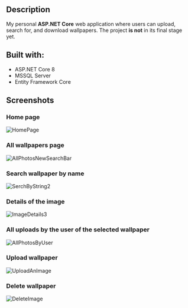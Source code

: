 
## Description
My personal **ASP.NET Core** web application where users can upload, search for, and download wallpapers. The project **is not** in its final stage yet.

## Built with:
* ASP.NET Core 8
* MSSQL Server
* Entity Framework Core

## Screenshots
### Home page
![HomePage](https://github.com/Georgiiw/Wallpapers-application/assets/92953898/c258650e-34ec-471e-a5fc-6b091e37a079)
### All wallpapers page
![AllPhotosNewSearchBar](https://github.com/Georgiiw/Wallpapers-application/assets/92953898/efd20eb2-e305-48f0-a965-6be6cb7835c5)

### Search wallpaper by name
![SerchByString2](https://github.com/Georgiiw/Wallpapers-application/assets/92953898/e4d2f72c-146a-4f4b-9d2d-8292a47e37df)

### Details of the image
![ImageDetails3](https://github.com/Georgiiw/Wallpapers-application/assets/92953898/d4c39442-7ff2-4157-b48a-abc9bf5b50b7)

### All uploads by the user of the selected wallpaper
![AllPhotosByUser](https://github.com/Georgiiw/Wallpapers-application/assets/92953898/4554942c-fd94-4ecc-a906-46295f63542f)

### Upload wallpaper
![UploadAnImage](https://github.com/Georgiiw/Wallpapers-application/assets/92953898/78fae86d-3e14-49f1-9178-abf9e5599e34)

### Delete wallpaper
![DeleteImage](https://github.com/Georgiiw/Wallpapers-application/assets/92953898/30415b12-ce9b-415c-9bfe-eb04a5e3312a)


